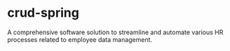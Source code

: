 # crud-spring
A comprehensive software solution to streamline and automate various HR processes related to employee data management.
